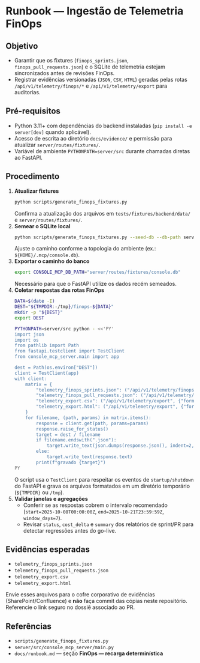 # Runbook — Ingestão de Telemetria FinOps

## Objetivo

- Garantir que os fixtures (`finops_sprints.json`, `finops_pull_requests.json`) e o SQLite de telemetria estejam sincronizados antes de revisões FinOps.
- Registrar evidências versionadas (`JSON`, `CSV`, `HTML`) geradas pelas rotas `/api/v1/telemetry/finops/*` e `/api/v1/telemetry/export` para auditorias.

## Pré-requisitos

- Python 3.11+ com dependências do backend instaladas (`pip install -e server[dev]` quando aplicável).
- Acesso de escrita ao diretório `docs/evidence/` e permissão para atualizar `server/routes/fixtures/`.
- Variável de ambiente `PYTHONPATH=server/src` durante chamadas diretas ao FastAPI.

## Procedimento

1. **Atualizar fixtures**
   ```bash
   python scripts/generate_finops_fixtures.py
   ```
   Confirma a atualização dos arquivos em `tests/fixtures/backend/data/` e `server/routes/fixtures/`.
2. **Semear o SQLite local**
   ```bash
   python scripts/generate_finops_fixtures.py --seed-db --db-path server/routes/fixtures/console.db
   ```
   Ajuste o caminho conforme a topologia do ambiente (ex.: `${HOME}/.mcp/console.db`).
3. **Exportar o caminho do banco**
   ```bash
   export CONSOLE_MCP_DB_PATH="server/routes/fixtures/console.db"
   ```
   Necessário para que o FastAPI utilize os dados recém semeados.
4. **Coletar respostas das rotas FinOps**
   ```bash
   DATA=$(date -I)
   DEST="${TMPDIR:-/tmp}/finops-${DATA}"
   mkdir -p "${DEST}"
   export DEST

   PYTHONPATH=server/src python - <<'PY'
   import json
   import os
   from pathlib import Path
   from fastapi.testclient import TestClient
   from console_mcp_server.main import app

   dest = Path(os.environ["DEST"])
   client = TestClient(app)
   with client:
       matrix = {
           "telemetry_finops_sprints.json": ("/api/v1/telemetry/finops/sprints", None),
           "telemetry_finops_pull_requests.json": ("/api/v1/telemetry/finops/pull-requests", None),
           "telemetry_export.csv": ("/api/v1/telemetry/export", {"format": "csv"}),
           "telemetry_export.html": ("/api/v1/telemetry/export", {"format": "html"}),
       }
       for filename, (path, params) in matrix.items():
           response = client.get(path, params=params)
           response.raise_for_status()
           target = dest / filename
           if filename.endswith(".json"):
               target.write_text(json.dumps(response.json(), indent=2, ensure_ascii=False))
           else:
               target.write_text(response.text)
           print(f"gravado {target}")
   PY
   ```
   O script usa o `TestClient` para respeitar os eventos de `startup/shutdown` do FastAPI e grava os arquivos formatados em um diretório temporário (`${TMPDIR}` ou `/tmp`).
5. **Validar janelas e agregações**
   - Conferir se as respostas cobrem o intervalo recomendado (`start=2025-10-08T00:00:00Z`, `end=2025-10-21T23:59:59Z`, `window_days=7`).
   - Revisar `status`, `cost_delta` e `summary` dos relatórios de sprint/PR para detectar regressões antes do go-live.

## Evidências esperadas

- `telemetry_finops_sprints.json`
- `telemetry_finops_pull_requests.json`
- `telemetry_export.csv`
- `telemetry_export.html`

Envie esses arquivos para o cofre corporativo de evidências (SharePoint/Confluence) e **não** faça commit das cópias neste repositório. Referencie o link seguro no dossiê associado ao PR.

## Referências

- `scripts/generate_finops_fixtures.py`
- `server/src/console_mcp_server/main.py`
- `docs/runbook.md` — seção **FinOps — recarga determinística**
